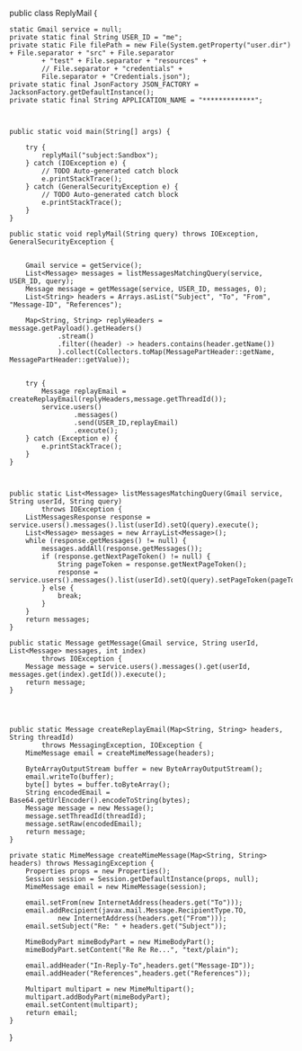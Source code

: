 
public class ReplyMail {
    
	static Gmail service = null;
	private static final String USER_ID = "me";
	private static File filePath = new File(System.getProperty("user.dir") + File.separator + "src" + File.separator
			+ "test" + File.separator + "resources" +
			// File.separator + "credentials" +
			File.separator + "Credentials.json");
	private static final JsonFactory JSON_FACTORY = JacksonFactory.getDefaultInstance();
	private static final String APPLICATION_NAME = "*************";


	
	public static void main(String[] args) {
		
		try {
			replyMail("subject:Sandbox");
		} catch (IOException e) {
			// TODO Auto-generated catch block
			e.printStackTrace();
		} catch (GeneralSecurityException e) {
			// TODO Auto-generated catch block
			e.printStackTrace();
		}
	}

    public static void replyMail(String query) throws IOException, GeneralSecurityException {
       

    	Gmail service = getService();
		List<Message> messages = listMessagesMatchingQuery(service, USER_ID, query);
		Message message = getMessage(service, USER_ID, messages, 0);
        List<String> headers = Arrays.asList("Subject", "To", "From", "Message-ID", "References");

        Map<String, String> replyHeaders = message.getPayload().getHeaders()
                .stream()
                .filter((header) -> headers.contains(header.getName())
                ).collect(Collectors.toMap(MessagePartHeader::getName, MessagePartHeader::getValue));


        try {
            Message replayEmail = createReplayEmail(replyHeaders,message.getThreadId());
            service.users()
                    .messages()
                    .send(USER_ID,replayEmail)
                    .execute();
        } catch (Exception e) {
            e.printStackTrace();
        }
    }
    

    
    public static List<Message> listMessagesMatchingQuery(Gmail service, String userId, String query)
			throws IOException {
		ListMessagesResponse response = service.users().messages().list(userId).setQ(query).execute();
		List<Message> messages = new ArrayList<Message>();
		while (response.getMessages() != null) {
			messages.addAll(response.getMessages());
			if (response.getNextPageToken() != null) {
				String pageToken = response.getNextPageToken();
				response = service.users().messages().list(userId).setQ(query).setPageToken(pageToken).execute();
			} else {
				break;
			}
		}
		return messages;
	}
    
	public static Message getMessage(Gmail service, String userId, List<Message> messages, int index)
			throws IOException {
		Message message = service.users().messages().get(userId, messages.get(index).getId()).execute();
		return message;
	}
    
    
    
    
    public static Message createReplayEmail(Map<String, String> headers, String threadId)
            throws MessagingException, IOException {
        MimeMessage email = createMimeMessage(headers);

        ByteArrayOutputStream buffer = new ByteArrayOutputStream();
        email.writeTo(buffer);
        byte[] bytes = buffer.toByteArray();
        String encodedEmail = Base64.getUrlEncoder().encodeToString(bytes);
        Message message = new Message();
        message.setThreadId(threadId);
        message.setRaw(encodedEmail);
        return message;
    }

    private static MimeMessage createMimeMessage(Map<String, String> headers) throws MessagingException {
        Properties props = new Properties();
        Session session = Session.getDefaultInstance(props, null);
        MimeMessage email = new MimeMessage(session);

        email.setFrom(new InternetAddress(headers.get("To")));
        email.addRecipient(javax.mail.Message.RecipientType.TO,
                new InternetAddress(headers.get("From")));
        email.setSubject("Re: " + headers.get("Subject"));

        MimeBodyPart mimeBodyPart = new MimeBodyPart();
        mimeBodyPart.setContent("Re Re Re...", "text/plain");

        email.addHeader("In-Reply-To",headers.get("Message-ID"));
        email.addHeader("References",headers.get("References"));

        Multipart multipart = new MimeMultipart();
        multipart.addBodyPart(mimeBodyPart);
        email.setContent(multipart);
        return email;
    }
}
